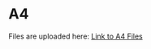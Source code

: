 # A4
Files are uploaded here: [Link to A4 Files](https://iitgnacin-my.sharepoint.com/:u:/g/personal/22110272_iitgn_ac_in/EShs4lERLu9CjvjxTWX_w7EBiA8Gf5cAWydedC7OmHanoQ?e=aBuDBu](https://iitgnacin-my.sharepoint.com/:u:/g/personal/22110272_iitgn_ac_in/ESqIyP68SeFBqPY5ToVWB6YBx9DUNCwtzb3Omz8KfTIlCA?e=zYxWza))
